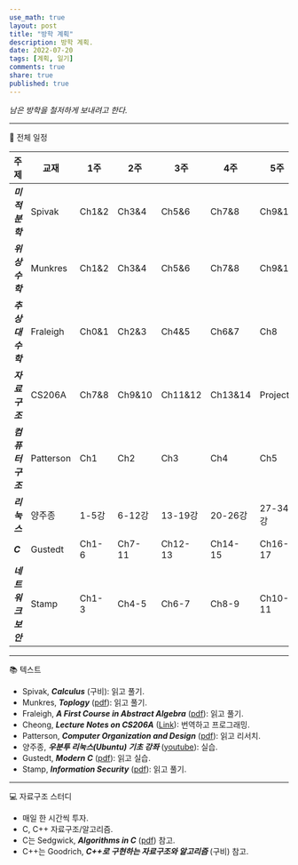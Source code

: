 ```yaml
---
use_math: true
layout: post
title: "방학 계획"
description: 방학 계획.
date: 2022-07-20
tags: [계획, 일기]
comments: true
share: true
published: true
---
```


*남은 방학을 철저하게 보내려고 한다.*

---
:penguin: 전체 일정

|주제|교재|1주|2주|3주|4주|5주|6주|
|---|--|---|---|---|---|---|---|
|***미적분학***|Spivak|Ch1&2|Ch3&4|Ch5&6|Ch7&8|Ch9&10|Ch11&12|
|***위상수학***|Munkres|Ch1&2|Ch3&4|Ch5&6|Ch7&8|Ch9&10|Ch11&12|
|***추상대수학***|Fraleigh|Ch0&1|Ch2&3|Ch4&5|Ch6&7|Ch8|Ch9|Ch10|
|***자료구조***|CS206A|Ch7&8|Ch9&10|Ch11&12|Ch13&14|Project|Project|
|***컴퓨터구조***|Patterson|Ch1|Ch2|Ch3|Ch4|Ch5|Ch6|
|***리눅스***|양주종|1-5강|6-12강|13-19강|20-26강|27-34강|35-42강|
|***C***|Gustedt|Ch1-6|Ch7-11|Ch12-13|Ch14-15|Ch16-17|Ch18-19|
|***네트워크보안***|Stamp|Ch1-3|Ch4-5|Ch6-7|Ch8-9|Ch10-11|Ch12-13|

---
:books: 텍스트
- Spivak, ***Calculus*** (구비): 읽고 풀기.
- Munkres, ***Toplogy*** ([pdf](http://mathcenter.spb.ru/nikaan/2019/topology/4.pdf)): 읽고 풀기.
- Fraleigh, ***A First Course in Abstract Algebra*** ([pdf](https://www.academia.edu/45050386/A_first_course_in_abstract_algebra_by_Fraleigh_John_B_z_lib_org_)): 읽고 풀기.
- Cheong, ***Lecture Notes on CS206A*** ([Link](https://otfried.org/courses/cs206/)): 번역하고 프로그래밍.
- Patterson, ***Computer Organization and Design*** ([pdf](https://www.academia.edu/27585711/Computer_Organisation_and_Design_5th_Edition)): 읽고 리서치.
- 양주종, ***우분투 리눅스(Ubuntu) 기초 강좌*** ([youtube](https://www.youtube.com/playlist?list=PLSxm-MRGlRArFAwx-fNkKYC8IlW39Psyq)): 실습.
- Gustedt, ***Modern C*** ([pdf](https://hal.inria.fr/hal-02383654/file/ModernC.pdf)): 읽고 실습.
- Stamp, ***Information Security*** ([pdf](http://www.microlinkcolleges.net/elib/files/undergraduate/Management/Information%20Security%20Principles%20and%20Practice%202nd%20Edition%20-%20Stamp.pdf)): 읽고 풀기.

---

:computer: 자료구조 스터디
- 매일 한 시간씩 투자.
- C, C++ 자료구조/알고리즘.
- C는 Sedgwick, ***Algorithms in C*** ([pdf](https://theswissbay.ch/pdf/Gentoomen%20Library/Algorithms/Algorithms%20in%20C.pdf)) 참고.
- C++는 Goodrich, ***C++로 구현하는 자료구조와 알고리즘*** (구비) 참고.
